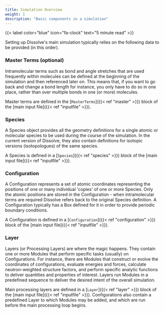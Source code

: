 ```yaml
---
title: Simulation Overview
weight: 1
description: "Basic components in a simulation"
---
```

{{< label color="blue" icon="fa-clock" text="5 minute read" >}}

Setting up Dissolve's main simulation typically relies on the following data to be provided (in this order).

### Master Terms (optional)

Intramolecular terms such as bond and angle stretches that are used frequently within molecules can be defined at the beginning of the simulation and then referenced later on. This means that, if you want to go back and change a bond length for instance, you only have to do so in one place, rather than over multiple bonds in one (or more) molecules.

Master terms are defined in the [`MasterTerms`]({{< ref "master" >}}) block of the [main input file]({{< ref "inputfile" >}}).

### Species

A Species object provides all the geometry definitions for a single atomic or molecular species to be used during the course of the simulation. In the current version of Dissolve, they also contain definitions for isotopic versions (isotopologues) of the same species.

A Species is defined in a [`Species`]({{< ref "species" >}}) block of the [main input file]({{< ref "inputfile" >}}).

### Configuration

A Configuration represents a set of atomic coordinates representing the positions of one or many individual 'copies' of one or more Species. Only the atomic positions are stored in the Configuration - when intramolecular terms are required Dissolve refers back to the original Species definition. A Configuration typically has a Box defined for it in order to provide periodic boundary conditions.

A Configuration is defined in a [`Configuration`]({{< ref "configuration" >}}) block of the [main input file]({{< ref "inputfile" >}}).

### Layer

Layers (or Processing Layers) are where the magic happens. They contain one or more Modules that perform specific tasks (usually) on Configurations. For instance, there are Modules that construct or evolve the coordinates of configurations, evaluate energies and forces, calculate neutron-weighted structure factors, and perform specific analytic functions to deliver quantities and properties of interest. Layers run Modules in a predefined sequence to deliver the desired intent of the overall simulation.

Main processing layers are defined in a [`Layer`]({{< ref "layer" >}}) block of the [main input file]({{< ref "inputfile" >}}). Configurations also contain a predefined Layer to which Modules may be added, and which are run before the main processing loop begins.


